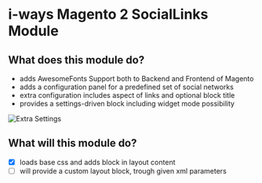 # i-ways Magento 2 SocialLinks Module

## What does this module do?

- adds AwesomeFonts Support both to Backend and Frontend of Magento
- adds a configuration panel for a predefined set of social networks
- extra configuration includes aspect of links and optional block title
- provides a settings-driven block including widget mode possibility

![Extra Settings](/view/adminhtml/web/images/doc/extra_settings.jpg)

## What will this module do?

- [X] loads base css and adds block in layout content
- [ ] will provide a custom layout block, trough given xml parameters
